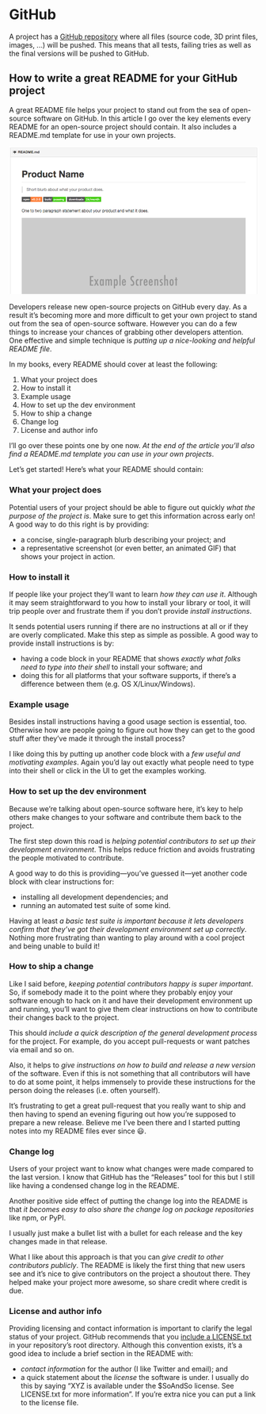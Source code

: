 # GitHub

A project has a [GitHub repository](https://github.com/vives-project-xp) where all files (source code, 3D print files, images, ...) will be pushed. This means that all tests, failing tries as well as the final versions will be pushed to GitHub. 

## How to write a great README for your GitHub project

A great README file helps your project to stand out from the sea of open-source software on GitHub. In this article I go over the key elements every README for an open-source project should contain. It also includes a README.md template for use in your own projects.

![example of github readme](./images/afbeelding1.png)

Developers release new open-source projects on GitHub every day. As a result it’s becoming more and more difficult to get your own project to stand out from the sea of open-source software. However you can do a few things to increase your chances of grabbing other developers attention. One effective and simple technique is *putting up a nice-looking and helpful README file*.

In my books, every README should cover at least the following:

1. What your project does
2. How to install it
3. Example usage
4. How to set up the dev environment
5. How to ship a change
6. Change log
7. License and author info

I’ll go over these points one by one now. *At the end of the article you’ll also find a README.md template you can use in your own projects*.

Let’s get started! Here’s what your README should contain:

### What your project does

Potential users of your project should be able to figure out quickly *what the purpose of the project is*. Make sure to get this information across early on! A good way to do this right is by providing:

* a concise, single-paragraph blurb describing your project; and
* a representative screenshot (or even better, an animated GIF) that shows your project in action.

### How to install it

If people like your project they’ll want to learn *how they can use it*. Although it may seem straightforward to you how to install your library or tool, it will trip people over and frustrate them if you don’t provide *install instructions*.

It sends potential users running if there are no instructions at all or if they are overly complicated. Make this step as simple as possible. A good way to provide install instructions is by:

* having a code block in your README that shows *exactly what folks need to type into their shell* to install your software; and
* doing this for all platforms that your software supports, if there’s a difference between them (e.g. OS X/Linux/Windows).

### Example usage

Besides install instructions having a good usage section is essential, too. Otherwise how are people going to figure out how they can get to the good stuff after they’ve made it through the install process?

I like doing this by putting up another code block with a *few useful and motivating examples*. Again you’d lay out exactly what people need to type into their shell or click in the UI to get the examples working.

### How to set up the dev environment

Because we’re talking about open-source software here, it’s key to help others make changes to your software and contribute them back to the project.

The first step down this road is *helping potential contributors to set up their development environment*. This helps reduce friction and avoids frustrating the people motivated to contribute.

A good way to do this is providing—you’ve guessed it—yet another code block with clear instructions for:

* installing all development dependencies; and
* running an automated test suite of some kind.

Having at least *a basic test suite is important because it lets developers confirm that they’ve got their development environment set up correctly*. Nothing more frustrating than wanting to play around with a cool project and being unable to build it!

### How to ship a change

Like I said before, *keeping potential contributors happy is super important*. So, if somebody made it to the point where they probably enjoy your software enough to hack on it and have their development environment up and running, you’ll want to give them clear instructions on how to contribute their changes back to the project.

This should *include a quick description of the general development process* for the project. For example, do you accept pull-requests or want patches via email and so on.

Also, it helps to *give instructions on how to build and release a new version* of the software. Even if this is not something that all contributors will have to do at some point, it helps immensely to provide these instructions for the person doing the releases (i.e. often yourself).

It’s frustrating to get a great pull-request that you really want to ship and then having to spend an evening figuring out how you’re supposed to prepare a new release. Believe me I’ve been there and I started putting notes into my README files ever since 😃.

### Change log

Users of your project want to know what changes were made compared to the last version. I know that GitHub has the “Releases” tool for this but I still like having a condensed change log in the README.

Another positive side effect of putting the change log into the README is that *it becomes easy to also share the change log on package repositories* like npm, or PyPI.

I usually just make a bullet list with a bullet for each release and the key changes made in that release.

What I like about this approach is that you can *give credit to other contributors publicly*. The README is likely the first thing that new users see and it’s nice to give contributors on the project a shoutout there. They helped make your project more awesome, so share credit where credit is due.

### License and author info

Providing licensing and contact information is important to clarify the legal status of your project. GitHub recommends that you [include a LICENSE.txt](https://help.github.com/articles/open-source-licensing/) in your repository’s root directory. Although this convention exists, it’s a good idea to include a brief section in the README with:

* *contact information* for the author (I like Twitter and email); and
* a quick statement about the *license* the software is under. I usually do this by saying “XYZ is available under the $SoAndSo license. See LICENSE.txt for more information”. If you’re extra nice you can put a link to the license file.


